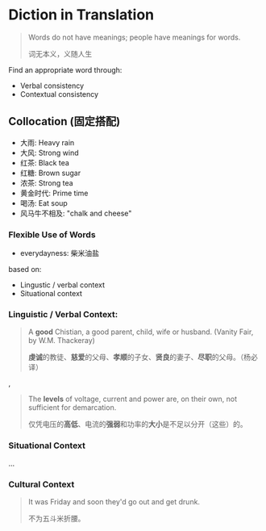 # Diction in Translation

> Words do not have meanings; people have meanings for words.
>
> 词无本义，义随人生

Find an appropriate word through:

- Verbal consistency
- Contextual consistency

## Collocation (固定搭配)

- 大雨: Heavy rain
- 大风: Strong wind
- 红茶: Black tea
- 红糖: Brown sugar
- 浓茶: Strong tea
- 黄金时代: Prime time
- 喝汤: Eat soup
- 风马牛不相及: "chalk and cheese"

### Flexible Use of Words

- everydayness: 柴米油盐

based on:

- Lingustic / verbal context
- Situational context

### Linguistic / Verbal Context:

> A **good** Chistian, a good parent, child, wife or husband. (Vanity Fair, by W.M. Thackeray)
>
> **虔诚**的教徒、**慈爱**的父母、**孝顺**的子女、**贤良**的妻子、**尽职**的父母。（杨必 译）

,

> The **levels** of voltage, current and power are, on their own, not sufficient for demarcation.
>
> 仅凭电压的**高低**、电流的**强弱**和功率的**大小**是不足以分开（这些）的。

### Situational Context

...

### Cultural Context

> It was Friday and soon they'd go out and get drunk.
>
> 不为五斗米折腰。

<!-- ??? -->
